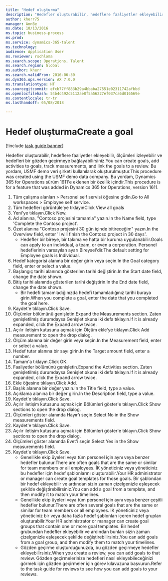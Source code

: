 ```yaml
--- 
title: "Hedef oluşturma"
description: "Hedefler oluşturabilir, hedeflere faaliyetler ekleyebilir, ölçümleri izleyebilir ve hedefleri bir gözden geçirmeye bağlayabilirsiniz."
author: kherr75
manager: AnnBe
ms.date: 10/13/2016
ms.topic: business-process
ms.prod: 
ms.service: dynamics-365-talent
ms.technology: 
audience: Application User
ms.reviewer: rschloma
ms.search.scope: Operations, Talent
ms.search.region: Global
ms.author: kherr
ms.search.validFrom: 2016-06-30
ms.dyn365.ops.version: AX 7.0.0
ms.translationtype: HT
ms.sourcegitcommit: efcb77ff883b29a4bbaba27551e02311742afbbd
ms.openlocfilehash: 54b4c492c5112ae8f5a56227ef037ca6d016569e
ms.contentlocale: tr-tr
ms.lasthandoff: 05/08/2018

---
```

# <a name="create-a-goal"></a><span data-ttu-id="63647-103">Hedef oluşturma</span><span class="sxs-lookup"><span data-stu-id="63647-103">Create a goal</span></span>

[!include [task guide banner](../../includes/task-guide-banner.md)]

<span data-ttu-id="63647-104">Hedefler oluşturabilir, hedeflere faaliyetler ekleyebilir, ölçümleri izleyebilir ve hedefleri bir gözden geçirmeye bağlayabilirsiniz.</span><span class="sxs-lookup"><span data-stu-id="63647-104">You can create goals, add activities to goals, track measurements, and link the goals to a review.</span></span> <span data-ttu-id="63647-105">Bu yordam, USMF demo veri şirketi kullanılarak oluşturulmuştur.</span><span class="sxs-lookup"><span data-stu-id="63647-105">This procedure was created using the USMF demo data company.</span></span> <span data-ttu-id="63647-106">Bu yordam, Dynamics 365 for Operations sürüm 1611'e eklenen bir özellik içindir.</span><span class="sxs-lookup"><span data-stu-id="63647-106">This procedure is for a feature that was added in Dynamics 365 for Operations, version 1611.</span></span>

1. <span data-ttu-id="63647-107">Tüm çalışma alanları > Personel self servisi öğesine gidin.</span><span class="sxs-lookup"><span data-stu-id="63647-107">Go to All workspaces > Employee self service.</span></span>
2. <span data-ttu-id="63647-108">Tüm hedefleri görüntüle'ye tıklayın</span><span class="sxs-lookup"><span data-stu-id="63647-108">Click View all goals</span></span>
3. <span data-ttu-id="63647-109">Yeni'ye tıklayın.</span><span class="sxs-lookup"><span data-stu-id="63647-109">Click New.</span></span>
4. <span data-ttu-id="63647-110">Ad alanına, "Contoso projesini tamamla" yazın.</span><span class="sxs-lookup"><span data-stu-id="63647-110">In the Name field, type 'Complete the Contoso project'.</span></span>
5. <span data-ttu-id="63647-111">Özet alanına "Contoso projesini 30 gün içinde bitireceğim" yazın.</span><span class="sxs-lookup"><span data-stu-id="63647-111">In the Overview field, enter 'I will finish the Contoso project in 30 days'.</span></span>
    * <span data-ttu-id="63647-112">Hedefler bir bireye, bir takıma ve hatta bir kuruma uygulanabilir.</span><span class="sxs-lookup"><span data-stu-id="63647-112">Goals can apply to an individual, a team, or even a corporation.</span></span> <span data-ttu-id="63647-113">Personel hedeflerinin varsayılan ayarı Bireysel'dir.</span><span class="sxs-lookup"><span data-stu-id="63647-113">The default setting for Employee goals is Individual.</span></span>  
6. <span data-ttu-id="63647-114">Hedef kategorisi alanına bir değer girin veya seçin.</span><span class="sxs-lookup"><span data-stu-id="63647-114">In the Goal category field, enter or select a value.</span></span>
7. <span data-ttu-id="63647-115">Başlangıç tarihi alanında gösterilen tarihi değiştirin.</span><span class="sxs-lookup"><span data-stu-id="63647-115">In the Start date field, change the date shown.</span></span>
8. <span data-ttu-id="63647-116">Bitiş tarihi alanında gösterilen tarihi değiştirin.</span><span class="sxs-lookup"><span data-stu-id="63647-116">In the End date field, change the date shown.</span></span>
    * <span data-ttu-id="63647-117">Bir hedefi tamamladığınızda hedefi tamamladığınız tarihi buraya girin.</span><span class="sxs-lookup"><span data-stu-id="63647-117">When you complete a goal, enter the date that you completed the goal here.</span></span>  
9. <span data-ttu-id="63647-118">Kaydet'e tıklayın.</span><span class="sxs-lookup"><span data-stu-id="63647-118">Click Save.</span></span>
10. <span data-ttu-id="63647-119">Ölçümler bölümünü genişletin.</span><span class="sxs-lookup"><span data-stu-id="63647-119">Expand the Measurements section.</span></span> <span data-ttu-id="63647-120">Zaten genişletilmiş durumdaysa Genişlet okuna iki defa tıklayın.</span><span class="sxs-lookup"><span data-stu-id="63647-120">If it is already expanded, click the Expand arrow twice.</span></span>
11. <span data-ttu-id="63647-121">Açılır iletişim kutusunu açmak için Ölçüm ekle'ye tıklayın.</span><span class="sxs-lookup"><span data-stu-id="63647-121">Click Add measurement to open the drop dialog.</span></span>
12. <span data-ttu-id="63647-122">Ölçüm alanına bir değer girin veya seçin.</span><span class="sxs-lookup"><span data-stu-id="63647-122">In the Measurement field, enter or select a value.</span></span>
13. <span data-ttu-id="63647-123">Hedef tutar alanına bir sayı girin.</span><span class="sxs-lookup"><span data-stu-id="63647-123">In the Target amount field, enter a number.</span></span>
14. <span data-ttu-id="63647-124">Tamam'a tıklayın.</span><span class="sxs-lookup"><span data-stu-id="63647-124">Click OK.</span></span>
15. <span data-ttu-id="63647-125">Faaliyetler bölümünü genişletin.</span><span class="sxs-lookup"><span data-stu-id="63647-125">Expand the Activities section.</span></span> <span data-ttu-id="63647-126">Zaten genişletilmiş durumdaysa Genişlet okuna iki defa tıklayın.</span><span class="sxs-lookup"><span data-stu-id="63647-126">If it is already expanded, click the Expand arrow twice.</span></span>
16. <span data-ttu-id="63647-127">Ekle öğesine tıklayın.</span><span class="sxs-lookup"><span data-stu-id="63647-127">Click Add.</span></span>
17. <span data-ttu-id="63647-128">Başlık alanına bir değer yazın.</span><span class="sxs-lookup"><span data-stu-id="63647-128">In the Title field, type a value.</span></span>
18. <span data-ttu-id="63647-129">Açıklama alanına bir değer girin.</span><span class="sxs-lookup"><span data-stu-id="63647-129">In the Description field, type a value.</span></span>
19. <span data-ttu-id="63647-130">Kaydet'e tıklayın.</span><span class="sxs-lookup"><span data-stu-id="63647-130">Click Save.</span></span>
20. <span data-ttu-id="63647-131">Açılır iletişim kutusunu açmak için Bölümleri göster'e tıklayın.</span><span class="sxs-lookup"><span data-stu-id="63647-131">Click Show sections to open the drop dialog.</span></span>
21. <span data-ttu-id="63647-132">Ölçümleri göster alanında Hayır'ı seçin.</span><span class="sxs-lookup"><span data-stu-id="63647-132">Select No in the Show measurements field.</span></span>
22. <span data-ttu-id="63647-133">Kaydet'e tıklayın.</span><span class="sxs-lookup"><span data-stu-id="63647-133">Click Save.</span></span>
23. <span data-ttu-id="63647-134">Açılır iletişim kutusunu açmak için Bölümleri göster'e tıklayın.</span><span class="sxs-lookup"><span data-stu-id="63647-134">Click Show sections to open the drop dialog.</span></span>
24. <span data-ttu-id="63647-135">Ölçümleri göster alanında Evet'i seçin.</span><span class="sxs-lookup"><span data-stu-id="63647-135">Select Yes in the Show measurements field.</span></span>
25. <span data-ttu-id="63647-136">Kaydet'e tıklayın.</span><span class="sxs-lookup"><span data-stu-id="63647-136">Click Save.</span></span>
    * <span data-ttu-id="63647-137">Genellikle ekip üyeleri veya tüm personel için aynı veya benzer hedefler bulunur.</span><span class="sxs-lookup"><span data-stu-id="63647-137">There are often goals that are the same or similar for team members or all employees.</span></span>     <span data-ttu-id="63647-138">İK yöneticiniz veya yöneticiniz bu hedefler için hedef şablonlarını oluşturabilir.</span><span class="sxs-lookup"><span data-stu-id="63647-138">Your HR administrator or manager can create goal templates for those goals.</span></span> <span data-ttu-id="63647-139">Bir şablondan bir hedef ekleyebilir ve ardından sizin zaman çizelgenizle eşleşecek şekilde değiştirebilirsiniz.</span><span class="sxs-lookup"><span data-stu-id="63647-139">You can add a goal from a template, and then modify it to match your timelines.</span></span>  
    * <span data-ttu-id="63647-140">Genellikle ekip üyeleri veya tüm personel için aynı veya benzer çeşitli hedefler bulunur.</span><span class="sxs-lookup"><span data-stu-id="63647-140">There are often several goals that are the same or similar for team members or all employees.</span></span>     <span data-ttu-id="63647-141">İK yöneticiniz veya yöneticiniz bir veya daha fazla hedef şablonları içeren hedef grupları oluşturabilir.</span><span class="sxs-lookup"><span data-stu-id="63647-141">Your HR administrator or manager can create goal groups that contain one or more goal templates.</span></span> <span data-ttu-id="63647-142">Bir hedef grubundan hedefler ekleyebilir ve ardından bunları sizin zaman çizelgenizle eşleşecek şekilde değiştirebilirsiniz.</span><span class="sxs-lookup"><span data-stu-id="63647-142">You can add goals from a goal group, and then modify them to match your timelines.</span></span>  
    * <span data-ttu-id="63647-143">Gözden geçirme oluşturduğunuzda, bu gözden geçirmeye hedefler ekleyebilirsiniz.</span><span class="sxs-lookup"><span data-stu-id="63647-143">When you create a review, you can add goals to that review.</span></span> <span data-ttu-id="63647-144">Gözden geçirmelerinize hedefleri nasıl ekleyebileceğinizi görmek için gözden geçirmeler için görev kılavuzuna başvurun.</span><span class="sxs-lookup"><span data-stu-id="63647-144">Refer to the task guide for reviews to see how you can add goals to your reviews.</span></span>  


